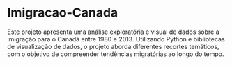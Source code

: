 # Imigracao-Canada
Este projeto apresenta uma análise exploratória e visual de dados sobre a imigração para o Canadá entre 1980 e 2013. Utilizando Python e bibliotecas de visualização de dados, o projeto aborda diferentes recortes temáticos, com o objetivo de compreender tendências migratórias ao longo do tempo.
